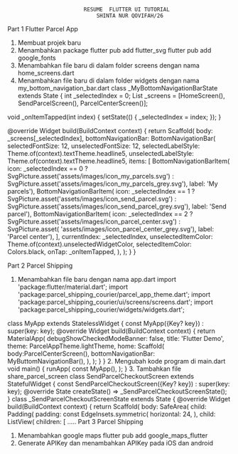                             RESUME  FLUTTER UI TUTORIAL
                                SHINTA NUR QOVIFAH/26

Part 1 Flutter Parcel App
1.	Membuat projek baru
2.	Menambahkan package 
flutter pub add flutter_svg
flutter pub add google_fonts
3.	Menambahkan file baru di dalam folder screens dengan nama home_screens.dart
4.	Menambahkan file baru di dalam folder widgets dengan nama my_bottom_navigation_bar.dart
class _MyBottomNavigationBarState extends State<MyBottomNavigationBar> {
int _selectedIndex = 0;
List _screens = [HomeScreen(), SendParcelScreen(), ParcelCenterScreen()];

void _onItemTapped(int index) {
    setState(() {
    _selectedIndex = index;
    });
}

@override
Widget build(BuildContext context) {
    return Scaffold(
    body: _screens[_selectedIndex],
    bottomNavigationBar: BottomNavigationBar(
        selectedFontSize: 12,
        unselectedFontSize: 12,
        selectedLabelStyle: Theme.of(context).textTheme.headline5,
        unselectedLabelStyle: Theme.of(context).textTheme.headline5,
        items: <BottomNavigationBarItem>[
        BottomNavigationBarItem(
            icon: _selectedIndex == 0
                ? SvgPicture.asset('assets/images/icon_my_parcels.svg')
                : SvgPicture.asset('assets/images/icon_my_parcels_grey.svg'),
            label: 'My parcels'),
        BottomNavigationBarItem(
            icon: _selectedIndex == 1
                ? SvgPicture.asset('assets/images/icon_send_parcel.svg')
                : SvgPicture.asset('assets/images/icon_send_parcel_grey.svg'),
            label: 'Send parcel'),
        BottomNavigationBarItem(
            icon: _selectedIndex == 2
                ? SvgPicture.asset('assets/images/icon_parcel_center.svg')
                : SvgPicture.asset(
                    'assets/images/icon_parcel_center_grey.svg'),
            label: 'Parcel center'),
        ],
        currentIndex: _selectedIndex,
        unselectedItemColor: Theme.of(context).unselectedWidgetColor,
        selectedItemColor: Colors.black,
        onTap: _onItemTapped,
    ),
    );
}
}

Part 2 Parcel Shipping 
1.	Menambahkan file baru dengan nama app.dart
import 'package:flutter/material.dart';
import 'package:parcel_shipping_courier/parcel_app_theme.dart';
import 'package:parcel_shipping_courier/ui/screens/screens.dart';
import 'package:parcel_shipping_courier/widgets/widgets.dart';

class MyApp extends StatelessWidget {
 const MyApp({Key? key}) : super(key: key);
 @override
 Widget build(BuildContext context) {
   return MaterialApp(
     debugShowCheckedModeBanner: false,
     title: 'Flutter Demo',
     theme: ParcelAppTheme.lightTheme,
     home: Scaffold(
       body:ParcelCenterScreen(),
       bottomNavigationBar:  MyButtomNavigationBar(),
     ),
   );
 }
}
2.	Mengubah kode program di main.dart
void main() {
 runApp(
   const MyApp(),
 );
}
3. Tambahkan file share_parcel_screen
class SendParcelCheckoutScreen extends StatefulWidget {
const SendParcelCheckoutScreen({Key? key}) : super(key: key);
@override
State<SendParcelCheckoutScreen> createState() =>
    _SendParcelCheckoutScreenState();
}
class _SendParcelCheckoutScreenState extends State<SendParcelCheckoutScreen> {
@override
Widget build(BuildContext context) {
  return Scaffold(
    body: SafeArea(
      child: Padding(
        padding: const EdgeInsets.symmetric(
          horizontal: 24,
        ),
        child: ListView(
          children: [ .....
Part 3 Parcel Shipping 
1.	Menambahkan google  maps 
flutter pub add google_maps_flutter
2.	Generate APIKey dan menambahkan APIKey pada iOS dan android
<script src="https://maps.googleapis.com/maps/api/js?key=YOUR-KEY HERE"></script>

